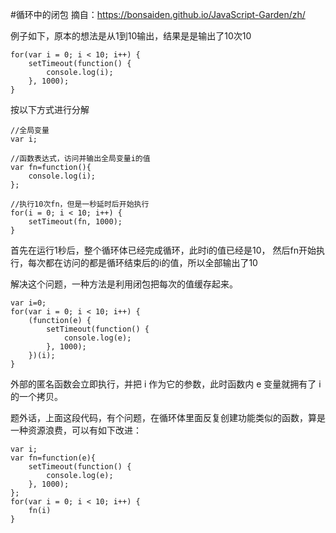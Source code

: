 #循环中的闭包
摘自：https://bonsaiden.github.io/JavaScript-Garden/zh/

例子如下，原本的想法是从1到10输出，结果是是输出了10次10
    
    for(var i = 0; i < 10; i++) {
        setTimeout(function() {
            console.log(i);  
        }, 1000);
    }
    
按以下方式进行分解

    //全局变量
    var i;
    
    //函数表达式，访问并输出全局变量i的值
    var fn=function(){
        console.log(i); 
    };
    
    //执行10次fn，但是一秒延时后开始执行
    for(i = 0; i < 10; i++) {
        setTimeout(fn, 1000);
    }

首先在运行1秒后，整个循环体已经完成循环，此时i的值已经是10，
然后fn开始执行，每次都在访问的都是循环结束后的i的值，所以全部输出了10

解决这个问题，一种方法是利用闭包把每次的值缓存起来。
    
    var i=0;
    for(var i = 0; i < 10; i++) {
        (function(e) {
            setTimeout(function() {
                console.log(e);  
            }, 1000);
        })(i);
    }

外部的匿名函数会立即执行，并把 i 作为它的参数，此时函数内 e 变量就拥有了 i 的一个拷贝。
    
题外话，上面这段代码，有个问题，在循环体里面反复创建功能类似的函数，算是一种资源浪费，可以有如下改进：

    var i;
    var fn=function(e){
        setTimeout(function() {
            console.log(e);
        }, 1000);
    };
    for(var i = 0; i < 10; i++) {
        fn(i)
    }
